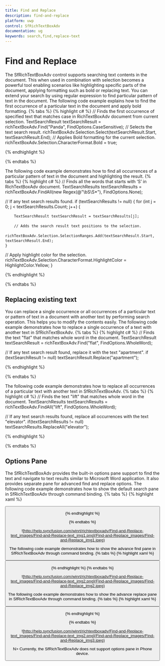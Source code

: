 ```yaml
---
title: Find and Replace
description: find-and-replace
platform: uwp
control: SfRichTextBoxAdv
documentation: ug
keywords: search,find,replace-text
---
```

# Find and Replace

The SfRichTextBoxAdv control supports searching text contents in the document. This when used in combination with selection becomes a powerful tool enabling scenarios like highlighting specific parts of the document, applying formatting such as bold or replacing text. You can extend your search by using regular expression to find particular pattern of text in the document. 
The following code example explains how to find the first occurrence of a particular text in the document and apply bold formatting.
{% tabs %}
{% highlight c# %}
// Finds the first occurrence of specified text that matches case in RichTextBoxAdv document from current selection.
TextSearchResult textSearchResult = richTextBoxAdv.Find("Panda", FindOptions.CaseSensitive);
// Selects the text search result.
richTextBoxAdv.Selection.Select(textSearchResult.Start, textSearchResult.End);
// Applies Bold formatting for the current selection.
richTextBoxAdv.Selection.CharacterFormat.Bold = true;


{% endhighlight %}

{% endtabs %}

The following code example demonstrates how to find all occurrences of a particular pattern of text in the document and highlighting the result.
{% tabs %}
{% highlight c# %}
// Finds all the words that starts with ‘S’ in RichTextBoxAdv document.
TextSearchResults textSearchResults = richTextBoxAdv.FindAll(new Regex(@"\bS\S*"), FindOptions.None);

// If any text search results found.
if (textSearchResults != null)
{
    for (int j = 0; j < textSearchResults.Count; j++)
    {
    
        TextSearchResult textSearchResult = textSearchResults[j];

        // Adds the search result text positions to the selection.
        richTextBoxAdv.Selection.SelectionRanges.Add(textSearchResult.Start, textSearchResult.End);
    }
    
// Apply highlight color for the selection.
    richTextBoxAdv.Selection.CharacterFormat.HighlightColor = HighlightColor.Yellow;
}



{% endhighlight %}

{% endtabs %}

## Replacing existing text

You can replace a single occurrence or all occurrences of a particular text or pattern of text in a document with another text by performing search operation. This helps you to modify the contents easily.
The following code example demonstrates how to replace a single occurrence of a text with another text in SfRichTextBoxAdv.
{% tabs %}
{% highlight c# %}
// Finds the text "flat" that matches whole word in the document.
TextSearchResult textSearchResult = richTextBoxAdv.Find("flat", FindOptions.WholeWord);

// If any text search result found, replace it with the text "apartment".
if (textSearchResult != null)
    textSearchResult.Replace("apartment");


{% endhighlight %}

{% endtabs %}

The following code example demonstrates how to replace all occurrences of a particular text with another text in SfRichTextBoxAdv.
{% tabs %}
{% highlight c# %}
// Finds the text "lift" that matches whole word in the document.
TextSearchResults textSearchResults = richTextBoxAdv.FindAll("lift", FindOptions.WholeWord);

// If any text search results found, replace all occurrences with the text "elevator".
if(textSearchResults != null)
    textSearchResults.ReplaceAll("elevator");


{% endhighlight %}

{% endtabs %}

## Options Pane

The SfRichTextBoxAdv provides the built-in options pane support to find the text and navigate to text results similar to Microsoft Word application. It also provides separate pane for advanced find and replace options.
The following code example demonstrates how to show the default search pane in SfRichTextBoxAdv through command binding.
{% tabs %}
{% highlight xaml %}
<!-- Binding Button to UI Command that shows the default search pane  -->
<Button Content="Show Search Pane" Command="{Binding ElementName=richTextBoxAdv, Path=ShowOptionsPaneCommand}" />


{% endhighlight %}

{% endtabs %}

![http://help.syncfusion.com/winrt/richtextboxadv/Find-and-Replace-text_images/Find-and-Replace-text_img1.png](Find-and-Replace_images/Find-and-Replace_img1.jpeg)

The following code example demonstrates how to show the advance find pane in SfRichTextBoxAdv through command binding.
{% tabs %}
{% highlight xaml %}
<!-- Binding Button to UI Command that shows the advanced find pane  -->
<Button Content="Show Advanced Find Pane" Command="{Binding ElementName=richTextBoxAdv, Path=ShowOptionsPaneCommand}" CommandParameter="Find"/>


{% endhighlight %}
{% endtabs %}

![http://help.syncfusion.com/winrt/richtextboxadv/Find-and-Replace-text_images/Find-and-Replace-text_img2.png](Find-and-Replace_images/Find-and-Replace_img2.jpeg)

The following code example demonstrates how to show the advance replace pane in SfRichTextBoxAdv through command binding.
{% tabs %}
{% highlight xaml %}
<!-- Binding Button to UI Command that shows the advanced replace pane  -->
<Button Content="Show Advanced Replace Pane" Command="{Binding ElementName=richTextBoxAdv, Path=ShowOptionsPaneCommand}" CommandParameter="Replace"/>


{% endhighlight %}

{% endtabs %}

![http://help.syncfusion.com/winrt/richtextboxadv/Find-and-Replace-text_images/Find-and-Replace-text_img2.png](Find-and-Replace_images/Find-and-Replace_img3.jpeg)

N> Currently, the SfRichTextBoxAdv does not support options pane in Phone device.
